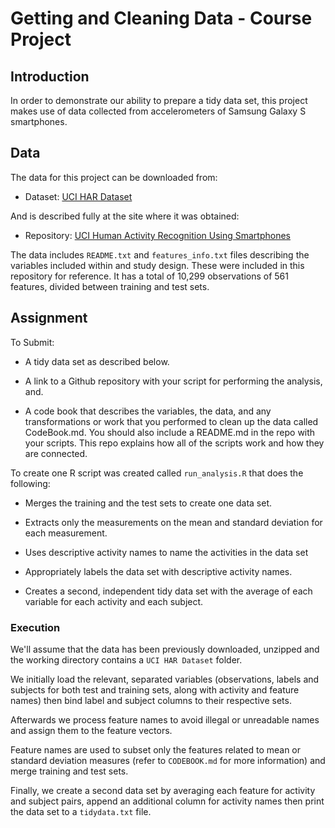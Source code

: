 Getting and Cleaning Data - Course Project
==============

## Introduction

In order to demonstrate our ability to prepare a tidy data set, this project makes use of data collected from accelerometers of Samsung Galaxy S smartphones.

## Data

The data for this project can be downloaded from:

* Dataset: [UCI HAR Dataset](https://d396qusza40orc.cloudfront.net/getdata%2Fprojectfiles%2FUCI%20HAR%20Dataset.zip)

And is described fully at the site where it was obtained:

* Repository: [UCI Human Activity Recognition Using Smartphones](http://archive.ics.uci.edu/ml/datasets/Human+Activity+Recognition+Using+Smartphones)

The data includes `README.txt` and `features_info.txt` files describing the variables included within and study design. These were included in this repository for reference. It has a total of 10,299 observations of 561 features, divided between training and test sets.

## Assignment

To Submit:

* A tidy data set as described below.
 
* A link to a Github repository with your script for performing the analysis, and.

* A code book that describes the variables, the data, and any transformations or work that you performed to clean up the data called CodeBook.md. You should also include a README.md in the repo with your scripts. This repo explains how all of the scripts work and how they are connected.  

 To create one R script was created called `run_analysis.R` that does the following:
 
* Merges the training and the test sets to create one data set.

* Extracts only the measurements on the mean and standard deviation for each measurement. 

* Uses descriptive activity names to name the activities in the data set

* Appropriately labels the data set with descriptive activity names. 

* Creates a second, independent tidy data set with the average of each variable for each activity and each subject.

### Execution

We'll assume that the data has been previously downloaded, unzipped and the working directory contains a `UCI HAR Dataset` folder.

We initially load the relevant, separated variables (observations, labels and subjects for both test and training sets, along with activity and feature names) then bind label and subject columns to their respective sets.

Afterwards we process feature names to avoid illegal or unreadable names and assign them to the feature vectors.

Feature names are used to subset only the features related to mean or standard deviation measures (refer to `CODEBOOK.md` for more information) and merge training and test sets.

Finally, we create a second data set by averaging each feature for activity and subject pairs, append an additional column for activity names then print the data set to a `tidydata.txt` file.
